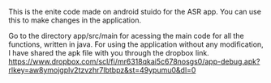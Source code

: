 This is the enite code made on android stuido for the ASR app. You can use this to make changes in the application.

Go to the directory app/src/main for acessing the main code for all the functions, written in java.
For using the application without any modification, I have shared the apk file with you through the dropbox link. 
https://www.dropbox.com/scl/fi/mr6318qkai5c678nosgs0/app-debug.apk?rlkey=aw8ymojgplv2tzvzhr7lbtbpz&st=49ypumu0&dl=0


